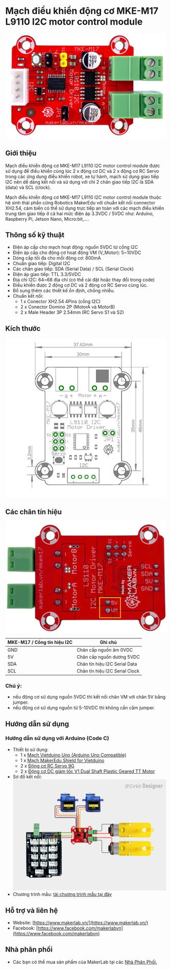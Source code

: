 # Mạch điều khiển động cơ MKE-M17 L9110 I2C motor control module

![](/image/MKE_M17_1.jpg)

## Giới thiệu

Mạch điều khiển động cơ MKE-M17 L9110 I2C motor control module được sử dụng để điều khiển cùng lúc 2 x động cơ DC và 2 x động cơ RC Servo trong các ứng dụng điều khiển robot, xe tự hành, mạch sử dụng giao tiếp I2C nên dễ dàng kết nối và sử dụng với chỉ 2 chân giao tiếp I2C là SDA (data) và SCL (clock).

Mạch điều khiển động cơ MKE-M17 L9110 I2C motor control module thuộc hệ sinh thái phần cứng Robotics MakerEdu với chuẩn kết nối connector XH2.54, cảm biến có thể sử dụng trực tiếp an toàn với các mạch điều khiển trung tâm giao tiếp ở cả hai mức điện áp 3.3VDC / 5VDC như: Arduino, Raspberry Pi, Jetson Nano, Micro:bit,....

## Thông số kỹ thuật

- Điện áp cấp cho mạch hoạt động: nguồn 5VDC từ cổng I2C
- Điện áp cấp cho động cơ hoạt động VM (V_Motor): 5~10VDC
- Dòng cấp tối đa cho mỗi động cơ: 800mA
- Chuẩn giao tiếp: Digital I2C
- Các chân giao tiếp: SDA (Serial Data) / SCL (Serial Clock)
- Điện áp giao tiếp: TTL 3.3/5VDC
- Địa chỉ I2C: 64~68 địa chỉ (có thể cài đặt hoặc thay đổi trong code)
- Điều khiển được 2 động cơ DC và 2 động cơ RC Servo cùng lúc.
- Bổ sung thêm các thiết kế ổn định, chống nhiễu.
- Chuẩn kết nối:
  - 1 x Conector XH2.54 4Pins (cổng I2C)
  - 2 x Conector Domino 2P (MotorA và MotorB)
  - 2 x Male Header 3P 2.54mm (RC Servo S1 và S2)

## Kích thước

![](/image/MKE_M17_2.png)

## Các chân tín hiệu

![](/image/MKE_M17_3.jpg)
<table><thead>
  <tr>
    <th>MKE-M17 / Cổng tín hiệu I2C</th>
    <th>Ghi chú</th>
  </tr></thead>
<tbody>
  <tr>
    <td>GND</td>
    <td>Chân cấp nguồn âm 0VDC</td>
  </tr>
  <tr>
    <td>5V</td>
    <td>Chân cấp nguồn dương 5VDC</td>
  </tr>
  <tr>
    <td>SDA</td>
    <td>Chân tín hiệu I2C Serial Data</td>
  </tr>
  <tr>
    <td>SCL</td>
    <td>Chân tín hiệu I2C Serial Clock</td>
  </tr>
</tbody>
</table>

### Chú ý:
  - nếu động cơ sử dụng nguồn 5VDC thì kết nối chân VM với chân 5V bằng jumper.
  - nếu động cơ sử dụng nguồn từ 5-10VDC thì không cần cắm jumper.

## Hướng dẫn sử dụng

### Hướng dẫn sử dụng với Arduino (Code C)
- Thiết bị sử dụng:
  - 1 x [Mạch Vietduino Uno (Arduino Uno Compatible)](https://www.makerlab.vn/vuno)
  - 1 x [Mạch MakerEdu Shield for Vietduino](https://hshop.vn/arduino-makeredu-shield)
  - 2 x [Động cơ RC Servo 9G](https://hshop.vn/dong-co-rc-servo-9g)
  - 2 x [Động cơ DC giảm tốc V1 Dual Shaft Plastic Geared TT Motor](https://hshop.vn/dong-co-dc-giam-toc-v1-dual-shaft-plastic-geared-tt-motor)
- Sơ đồ kết nối:
  ![](/image/circuit_image.png)
- Chương trình mẫu: [tải chương trình mẫu tại đây](/arduino)

<!-- ### Hướng dẫn lập trình với mBlock (kéo thả khối)
- Thiết bị sử dụng:
- Sơ đồ kết nối:
- Chương trình mẫu:

### Hướng dẫn lập trình với Micro:bit (kéo thả khối)
- Thiết bị sử dụng:
- Sơ đồ kết nối:
- Chương trình mẫu: -->

## Hỗ trợ và liên hệ

- Website: [https://www.makerlab.vn/](https://www.makerlab.vn/)
- Facebook: [https://www.facebook.com/makerlabvn](https://www.facebook.com/makerlabvn)

## Nhà phân phối

- Các bạn có thể mua sản phẩm của MakerLab tại các [Nhà Phân Phối.](https://www.makerlab.vn/distributor/)
